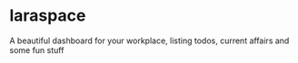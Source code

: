 # laraspace
A beautiful dashboard for your workplace, listing todos, current affairs and some fun stuff
